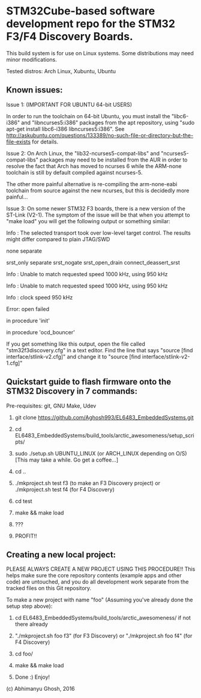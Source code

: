 # STM32Cube-based software development repo for the STM32 F3/F4 Discovery Boards.

This build system is for use on Linux systems. Some distributions may need minor modifications.

Tested distros: Arch Linux, Xubuntu, Ubuntu

## Known issues:

Issue 1: (IMPORTANT FOR UBUNTU 64-bit USERS)

In order to run the toolchain on 64-bit Ubuntu, you must install the "libc6-i386" and "libncurses5:i386" packages from the apt repository, using "sudo apt-get install libc6-i386 libncurses5:i386". See http://askubuntu.com/questions/133389/no-such-file-or-directory-but-the-file-exists for details.

Issue 2: On Arch Linux, the "lib32-ncurses5-compat-libs" and "ncurses5-compat-libs" packages may need to be installed from the AUR in order to resolve the fact that Arch has moved to ncurses 6 while the ARM-none toolchain is still by default compiled against ncurses-5.

The other more painful alternative is re-compiling the arm-none-eabi toolchain from source against the new ncurses, but this is decidedly more painful...

Issue 3: On some newer STM32 F3 boards, there is a new version of the ST-Link (V2-1). The symptom of the issue will be that when you attempt to "make load" you will get the following output or something similar:

Info : The selected transport took over low-level target control. The results might differ compared to plain JTAG/SWD

none separate

srst_only separate srst_nogate srst_open_drain connect_deassert_srst

Info : Unable to match requested speed 1000 kHz, using 950 kHz

Info : Unable to match requested speed 1000 kHz, using 950 kHz

Info : clock speed 950 kHz

Error: open failed

in procedure 'init' 

in procedure 'ocd_bouncer'

If you get something like this output, open the file called "stm32f3discovery.cfg" in a text editor. Find the line that says "source [find interface/stlink-v2.cfg]" and change it to "source [find interface/stlink-v2-1.cfg]"

## Quickstart guide to flash firmware onto the STM32 Discovery in 7 commands:

Pre-requisites: git, GNU Make, Udev

1) git clone https://github.com/Aghosh993/EL6483_EmbeddedSystems.git

2) cd EL6483_EmbeddedSystems/build_tools/arctic_awesomeness/setup_scripts/

3) sudo ./setup.sh UBUNTU_LINUX (or ARCH_LINUX depending on O/S) [This may take a while. Go get a coffee...]

4) cd ..

5) ./mkproject.sh test f3 (to make an F3 Discovery project) or ./mkproject.sh test f4 (for F4 Discovery)

6) cd test

7) make && make load

8) ???

9) PROFIT!!

## Creating a new local project:

PLEASE ALWAYS CREATE A NEW PROJECT USING THIS PROCEDURE!! This helps make sure the core repository contents (example apps and other code) are untouched, and you do all development work separate from the tracked files on this Git repository.

To make a new project with name "foo" (Assuming you've already done the setup step above):

1) cd EL6483_EmbeddedSystems/build_tools/arctic_awesomeness/ if not there already

2) "./mkproject.sh foo f3" (for F3 Discovery) or "./mkproject.sh foo f4" (for F4 Discovery)

3) cd foo/

4) make && make load

5) Done :) Enjoy!

(c) Abhimanyu Ghosh, 2016
